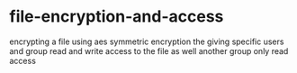 # file-encryption-and-access
encrypting a file using aes symmetric encryption the giving specific users and group read and write access to the file as well  another group only read access

